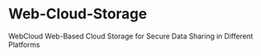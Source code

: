 # Web-Cloud-Storage
WebCloud Web-Based Cloud Storage for Secure Data Sharing in Different Platforms 

